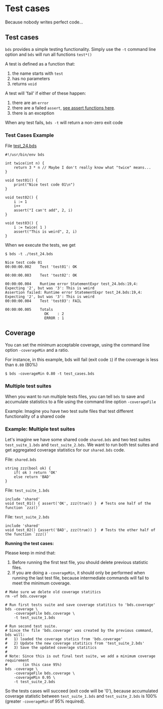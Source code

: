 # Test cases

Because nobody writes perfect code... 

## Test cases

`bds` provides a simple testing functionality. 
Simply use the `-t` command line option and `bds` will run all functions `test*()`

A test is defined as a function that:

1. the name starts with `test`
2. has no parameters
3. returns `void`

A test will 'fail' if either of these happen:

1. there are an `error`
2. there are a failed `assert`, [see assert functions here](functions.md).
3. there is an exception

When any test fails, `bds -t` will return a non-zero exit code 

### Test Cases Example

File <a href="bds/test_24.bds">test_24.bds</a>
```
#!/usr/bin/env bds

int twice(int n) {
    return 3 * n // Maybe I don't really know what "twice" means...
}

void test01() {
    print("Nice test code 01\n")
}

void test02() {
    i := 1
    i++
    assert("I can't add", 2, i)
}

void test03() {
    i := twice( 1 )
    assert("This is weird", 2, i)
}
```

When we execute the tests, we get
```
$ bds -t ./test_24.bds 

Nice test code 01
00:00:00.002	Test 'test01': OK

00:00:00.003	Test 'test02': OK

00:00:00.004	Runtime error StatementExpr test_24.bds:19,4: Expecting '2', but was '3': This is weird
Assertion failed: Runtime error StatementExpr test_24.bds:19,4: Expecting '2', but was '3': This is weird
00:00:00.004	Test 'test03': FAIL

00:00:00.005	Totals
                  OK    : 2
                  ERROR : 1
```

## Coverage 

You can set the minimum acceptable coverage, using the command line option `-coverageMin` and a ratio.

For instance, in this example, bds will fail (exit code `1`) if the coverage is less than `0.80` (80%)

```
$ bds -coverageMin 0.80 -t test_cases.bds 
```

### Multiple test suites

When you want to run multiple tests files, you can tell `bds` to save and accumulate statistics to a file using the command line option `-coverageFile`

Example: Imagine you have two test suite files that test different functionality of a shared code 


### Example: Multiple test suites

Let's imagine we have some shared code `shared.bds` and two test suites `test_suite_1.bds` and `test_suite_2.bds`.
We want to run both test suites and get aggregated coverage statistics for our `shared.bds` code.

File: `shared.bds`
```
string zzz(bool ok) {
    if( ok ) return 'OK'
    else return 'BAD'
}
```
File: `test_suite_1.bds`
```
include 'shared'
void test_01() { assert('OK', zzz(true)) }  # Tests one half of the function `zzz()`
```
File: `test_suite_2.bds`
```
include 'shared'
void test_02() {assert('BAD', zzz(true)) }  # Tests the other half of the function `zzz()`
```

**Running the test cases:**

Please keep in mind that:

1. Before running the first test file, you should delete previous statistic files.
2. If you are doing a `-coverageMin`, it should only be performed when running the last test file, because intermediate commands will fail to meet the minimum coverage.

```
# Make sure we delete old coverage statitics
rm -vf bds.coverage

# Run first tests suite and save coverage statitics to 'bds.coverage'
bds -coverage \
    -coverageFile bds.coverage \ 
    -t test_suite_1.bds

# Run second test suite.
# Since the file 'bds.coverage' was created by the previous command, bds will:
#   1) loaded the coverage statics from 'bds.coverage'
#   2) Update the new coverage statitics from 'test_suite_2.bds'
#   3) Save the updated coverage statitics
#
# Note: Since this is out final test suite, we add a minimum coverage requirement
#       (in this case 95%)
bds -coverage \
    -coverageFile bds.coverage \
    -coverageMin 0.95 \
    -t test_suite_2.bds
```

So the tests cases will succeed (exit code will be '0'), because accumulated coverage statistic between `test_suite_1.bds` and `test_suite_2.bds` is 100% (greater `-coverageMin` of 95% required).
